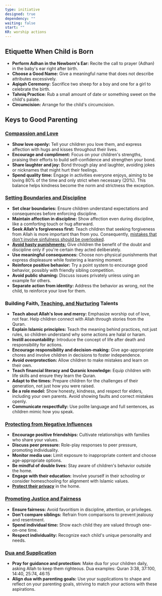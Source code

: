 ```yaml
---
type: initiative
designed: true
dependency: ""
waiting: false
start: ""
KR: worship actions
---
```


## Etiquette When Child is Born

* **Perform Adhan in the Newborn's Ear:** Recite the call to prayer (Adhan) in the baby's ear right after birth.
* **Choose a Good Name:** Give a meaningful name that does not describe attributes excessively.
* **Aqiqah Ceremony:** Sacrifice two sheep for a boy and one for a girl to celebrate the birth.
* **Tahniq Practice:** Rub a small amount of date or something sweet on the child's palate.
* **Circumcision:** Arrange for the child's circumcision.

## Keys to Good Parenting

### [Compassion and Love](Processes/Love%20playfully%20and%20support.md)

* **Show love openly:** Tell your children you love them, and express affection with hugs and kisses throughout their lives.
* **Encourage and compliment:** Focus on your children's strengths, praising their efforts to build self-confidence and strengthen your bond.
* **Share laughter and joy:** Bond through play and laughter, avoiding jokes or nicknames that might hurt their feelings.
* **Spend quality time:** Engage in activities everyone enjoys, aiming to be loving 80% of the time and only strict when necessary (20%). This balance helps kindness become the norm and strictness the exception.

### [Setting Boundaries and Discipline](Processes/Advice%20and%20admonishment.md)

* **Set clear boundaries:** Ensure children understand expectations and consequences before enforcing discipline.
* **Maintain affection in discipline:** Show affection even during discipline, like a comforting touch or hug afterward.
* **Seek Allah's forgiveness first:** Teach children that seeking forgiveness from Allah is more important than from you. Consequently, [mistakes that don't involve sinfulness should be overlooked](Processes/Overlook%20what%20is%20disliked.md).
* [**Avoid hasty punishments:**](Processes/Investigate%20suspicious%20matters.md) Give children the benefit of the doubt and discipline only if you're certain they acted deliberately.
* **Use meaningful consequences:** Choose non-physical punishments that express displeasure while fostering a learning moment.
* **Reinforce positive behavior:** Try a point system to encourage good behavior, possibly with friendly sibling competition.
* **Avoid public shaming:** Discuss issues privately unless using an example for others.
* **Separate action from identity:** Address the behavior as wrong, not the child, to reinforce your love for them.

### Building Faith, [Teaching, and Nurturing](Processes/Teach%20and%20nurture.md) Talents

* **Teach about Allah's love and mercy:** Emphasize worship out of love, not fear. Help children connect with Allah through stories from the Quran.
* **Explain Islamic principles:** Teach the meaning behind practices, not just rules, so children understand why some actions are halal or haram.
* **Instill accountability:** Introduce the concept of life after death and responsibility for actions.
* **Encourage responsibility and decision-making:** Give age-appropriate chores and involve children in decisions to foster independence.
* **Avoid overprotection:** Allow children to make mistakes and learn on their own.
* **Teach financial literacy and Quranic knowledge:** Equip children with life skills and ensure they learn the Quran.
* **Adapt to the times:** Prepare children for the challenges of their generation, not just how you were raised.
* **Be a role model:** Show honesty, kindness, and respect for elders, including your own parents. Avoid showing faults and correct mistakes openly.
* **Communicate respectfully:** Use polite language and full sentences, as children mimic how you speak.

### [Protecting from Negative Influences](Processes/Protect%20and%20don't%20harm%20honor,%20wealth%20and%20life.md)

* **Encourage positive friendships:** Cultivate relationships with families who share your values.
* **Discuss peer pressure:** Role-play responses to peer pressure, promoting individuality.
* **Monitor media use:** Limit exposure to inappropriate content and choose age-appropriate options.
* **Be mindful of double lives:** Stay aware of children's behavior outside the home.
* **Engage with their education:** Involve yourself in their schooling or consider homeschooling for alignment with Islamic values.
* [**Protect their privacy**](Processes/Don't%20spy%20and%20protect%20privacy.md) in the home.

### [Promoting Justice and Fairness](Processes/Be%20just%20and%20adapt%20to%20each%20person.md)

* **Ensure fairness:** Avoid favoritism in discipline, attention, or privileges.
* **Don't compare siblings:** Refrain from comparisons to prevent jealousy and resentment.
* **Spend individual time:** Show each child they are valued through one-on-one time.
* **Respect individuality:** Recognize each child's unique personality and needs.

### [Dua and Supplication](Processes/Supplicate%20for%20other%20people%20alive%20or%20dead.md)

* **Pray for guidance and protection:** Make dua for your children daily, asking Allah to keep them righteous. Dua examples: Quran 3:38, 37:100, 14:40, 25:74, 46:15
* **Align dua with parenting goals:** Use your supplications to shape and reflect on your parenting goals, striving to match your actions with these aspirations.

